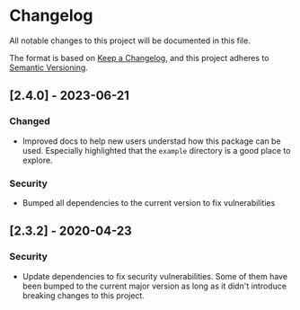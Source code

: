 # Changelog

All notable changes to this project will be documented in this file.

The format is based on [Keep a Changelog](https://keepachangelog.com/en/1.0.0/),
and this project adheres to [Semantic Versioning](https://semver.org/spec/v2.0.0.html).

## [2.4.0] - 2023-06-21

### Changed

* Improved docs to help new users understad how this package can be used. Especially highlighted that the `example` directory is a good place to explore.

### Security

* Bumped all dependencies to the current version to fix vulnerabilities

## [2.3.2] - 2020-04-23

### Security

* Update dependencies to fix security vulnerabilities. Some of them have been bumped to the current major version as long as it didn't introduce breaking changes to this project.